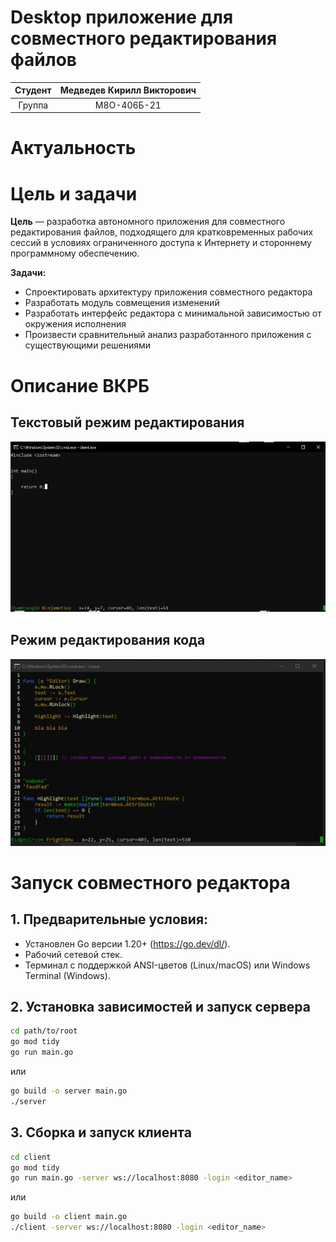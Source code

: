 # Desktop приложение для совместного редактирования файлов

| Студент   | Медведев Кирилл Викторович   |
|:-----------:|:-----------:|
| Группа    | М8О-406Б-21    |

# Актуальность

# Цель и задачи
**Цель** — разработка автономного приложения для совместного редактирования файлов, подходящего для кратковременных рабочих сессий в условиях ограниченного доступа к Интернету и стороннему программному обеспечению.

**Задачи:**
- Спроектировать архитектуру приложения совместного редактора
- Разработать модуль совмещения изменений
- Разработать интерфейс редактора с минимальной зависимостью от окружения исполнения
- Произвести сравнительный анализ разработанного приложения с существующими решениями


# Описание ВКРБ
## Текстовый режим редактирования
![text_editor](img/text_editor.png)

## Режим редактирования кода
![code_editor](img/code_editor.jpg)

# Запуск совместного редактора

## 1. **Предварительные условия:**

- Установлен Go версии 1.20+ (https://go.dev/dl/).
- Рабочий сетевой стек.
- Терминал с поддержкой ANSI-цветов (Linux/macOS) или Windows Terminal (Windows).

## 2. **Установка зависимостей и запуск сервера**
```bash
cd path/to/root
go mod tidy
go run main.go
```
или
```bash
go build -o server main.go
./server
```

## 3. **Сборка и запуск клиента**
```bash
cd client
go mod tidy
go run main.go -server ws://localhost:8080 -login <editor_name>
```
или
```bash
go build -o client main.go
./client -server ws://localhost:8080 -login <editor_name>
```
